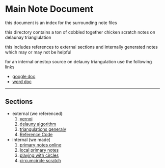# Main Note Document
this document is an index for the surrounding
note files

this directory contains a ton of cobbled together chicken
scratch notes on delaunay trianglulation

this includes references to external sections and internally
generated notes which may or may not be helpful

for an internal onestop source on delauny triangulation use the following links
- [google doc](https://docs.google.com/document/d/1GlsLovy4gOt3LDK7ZUjc_XSxfFyRBZGS6B_c2YgQjzg/edit?usp=sharing)
- [word doc](./M300_Project.docx)


---

## Sections
- external (we referenced)
	1. [vernoi](Veronoi.md) 
	2. [delauny algorithm](https://iq.opengenus.org/delaunay-triangulation/)
	3. [triangulations generaly](drsch1.pdf)
	4. [Reference Code](../code/codeReferences/encoding.py)  
- internal (we made)
	1. [primary notes online](https://docs.google.com/document/d/1GlsLovy4gOt3LDK7ZUjc_XSxfFyRBZGS6B_c2YgQjzg/edit?usp=sharing)
	2. [local primary notes](./M300_Project.docx)
	2. [playing with circles](visualNotes.svg) 
	3. [circumcircle scratch](scratch.svg)   
